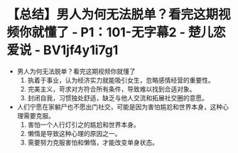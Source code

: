 # 【总结】男人为何无法脱单？看完这期视频你就懂了 - P1：101-无字幕2 - 楚儿恋爱说 - BV1jf4y1i7g1

-   男人为何无法脱单？看完这期视频你就懂了
    1.  执着于事业，认为经济实力就能吸引女生，忽略感情经营的重要性。
    2.  完美主义，苛求对方符合所有条件，导致难以找到合适对象。
    3.  封闭自我，习惯独处舒适，缺乏与他人交流和拓展社交圈的意愿。
-   人们宁愿在家躺尸也不愿出门社交，可能是因为害怕尴尬和世界本身，这种心理需要克服。
    1.  害怕一个人行灯引之的尴尬和世界本身。
    2.  懒惰是导致这种心理的原因之一。
    3.  需要努力克服害怕和懒惰，才能改变单身状态。